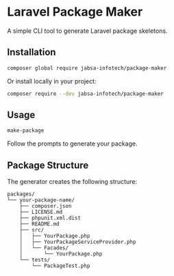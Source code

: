 # Laravel Package Maker

A simple CLI tool to generate Laravel package skeletons.

## Installation

```bash
composer global require jabsa-infotech/package-maker
```

Or install locally in your project:

```bash
composer require --dev jabsa-infotech/package-maker
```

## Usage

```bash
make-package
```

Follow the prompts to generate your package.

## Package Structure

The generator creates the following structure:

```
packages/
└── your-package-name/
    ├── composer.json
    ├── LICENSE.md
    ├── phpunit.xml.dist
    ├── README.md
    ├── src/
    │   ├── YourPackage.php
    │   ├── YourPackageServiceProvider.php
    │   └── Facades/
    │       └── YourPackage.php
    └── tests/
        └── PackageTest.php
```